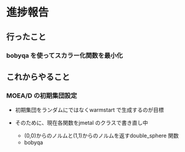 # 進捗報告
## 行ったこと
### bobyqa を使ってスカラー化関数を最小化

## これからやること
### MOEA/D の初期集団設定
- 初期集団をランダムにではなくwarmstart で生成するのが目標
- そのために、現在各関数をjmetal のクラスで書き直し中

    - (0,0)からのノルムと(1,1)からのノルムを返すdouble_sphere 関数
    - bobyqa